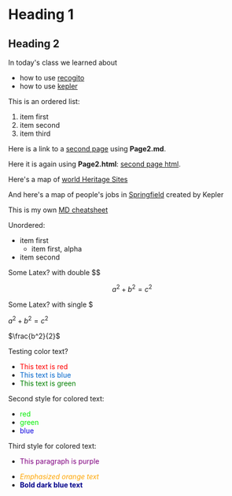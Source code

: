 # Heading 1

## Heading 2

In today's class we learned about
* how to use [recogito](https://recogito.pelagios.org/alp)
* how to use [kepler](https://kepler.gl/)

This is an ordered list:
1. item first
1. item second
1. item third

Here is a link to a [second page](Page2.md) using **Page2.md**.

Here it is again using **Page2.html**: [second page html](Page2.html).

Here's a map of [world Heritage Sites](map_asia190925_2116.html)

And here's a map of people's jobs in [Springfield](SpringfieldJobs.html) created by Kepler

This is my own [MD cheatsheet](https://docs.google.com/document/d/18hS6WXrSIMhDxfp6HU9zBfol0VIdnrflbjjuD_mwwpY)

Unordered:
* item first
    * item first, alpha
* item second

Some Latex? with double $$

$$a^2 + b^2 = c^2$$

Some Latex? with single $

$a^2 + b^2 = c^2$

$\frac{b^2}{2}$

Testing color text?
* <span style="color:red">This text is red</span>
* <span style="color:#0066cc">This text is blue</span>
* <span style="color:green">This text is green</span>

Second style for colored text:
* <font color = ‘red’>red</font>
* <font color = ‘green’>green</font>
* <font color = ‘blue’>blue</font>

Third style for colored text:
* <p style="color:purple">This paragraph is purple</p>
* <em style="color:orange">Emphasized orange text</em>
* <strong style="color:darkblue">Bold dark blue text</strong>

